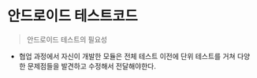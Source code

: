안드로이드 테스트코드
===
> 안드로이드 테스트의 필요성
* 협업 과정에서 자신이 개발한 모듈은 전체 테스트 이전에 단위 테스트를 거쳐 다양한 문제점들을 발견하고 수정해서 전달해야한다.
